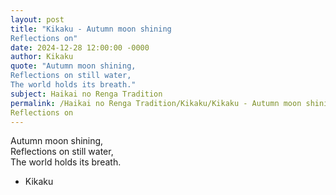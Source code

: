 ```yaml
---
layout: post
title: "Kikaku - Autumn moon shining  
Reflections on"
date: 2024-12-28 12:00:00 -0000
author: Kikaku
quote: "Autumn moon shining,  
Reflections on still water,  
The world holds its breath."
subject: Haikai no Renga Tradition
permalink: /Haikai no Renga Tradition/Kikaku/Kikaku - Autumn moon shining  
Reflections on
---
```


Autumn moon shining,  
Reflections on still water,  
The world holds its breath.

- Kikaku
